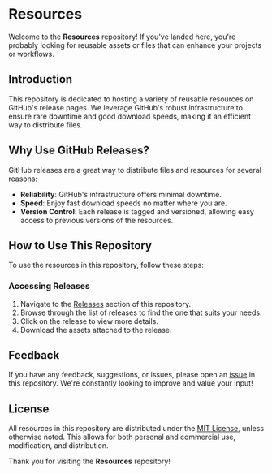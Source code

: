 # Resources

Welcome to the **Resources** repository! If you've landed here, you're probably looking for reusable assets or files that can enhance your projects or workflows.

## Introduction
This repository is dedicated to hosting a variety of reusable resources on GitHub's release pages. We leverage GitHub's robust infrastructure to ensure rare downtime and good download speeds, making it an efficient way to distribute files.

## Why Use GitHub Releases?
GitHub releases are a great way to distribute files and resources for several reasons:
- **Reliability**: GitHub's infrastructure offers minimal downtime.
- **Speed**: Enjoy fast download speeds no matter where you are.
- **Version Control**: Each release is tagged and versioned, allowing easy access to previous versions of the resources.

## How to Use This Repository
To use the resources in this repository, follow these steps:

### Accessing Releases
1. Navigate to the [Releases](https://github.com/rishabhworking/resources/releases/tag/downloads) section of this repository.
2. Browse through the list of releases to find the one that suits your needs.
3. Click on the release to view more details.
4. Download the assets attached to the release.


## Feedback
If you have any feedback, suggestions, or issues, please open an [issue](https://github.com/rishabhworking/resources/issues) in this repository. We're constantly looking to improve and value your input!

## License
All resources in this repository are distributed under the [MIT License](LICENSE.md), unless otherwise noted. This allows for both personal and commercial use, modification, and distribution.

Thank you for visiting the **Resources** repository!
